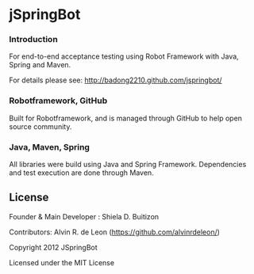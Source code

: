 jSpringBot
=======

### Introduction

For end-to-end acceptance testing using Robot Framework with Java, Spring and Maven.

For details please see: http://badong2210.github.com/jspringbot/

### Robotframework, GitHub

Built for Robotframework, and is managed through GitHub to help open source community.

### Java, Maven, Spring

All libraries were build using Java and Spring Framework. Dependencies and test execution are done through Maven.

## License

Founder & Main Developer : Shiela D. Buitizon

Contributors:
    Alvin R. de Leon (https://github.com/alvinrdeleon/)

Copyright 2012 JSpringBot

Licensed under the MIT License
